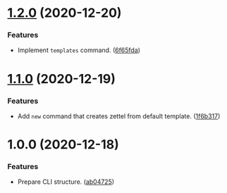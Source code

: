 # [1.2.0](https://github.com/yeldirium/zettelkasten-tools/compare/v1.1.0...v1.2.0) (2020-12-20)


### Features

* Implement `templates` command. ([6f65fda](https://github.com/yeldirium/zettelkasten-tools/commit/6f65fda28cd438405b420fa3befd7e318cb8e7a3))

# [1.1.0](https://github.com/yeldirium/zettelkasten-tools/compare/v1.0.0...v1.1.0) (2020-12-19)


### Features

* Add `new` command that creates zettel from default template. ([1f6b317](https://github.com/yeldirium/zettelkasten-tools/commit/1f6b31778d6659296b744172991a646d40cc90dc))

# 1.0.0 (2020-12-18)


### Features

* Prepare CLI structure. ([ab04725](https://github.com/yeldirium/zettelkasten-tools/commit/ab04725d3524dbd257a2963078e46ad46d4412f7))
